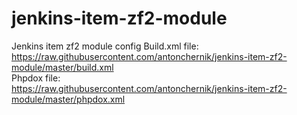 # jenkins-item-zf2-module
Jenkins item zf2 module config
Build.xml file: <br />
https://raw.githubusercontent.com/antonchernik/jenkins-item-zf2-module/master/build.xml <br />
Phpdox file: <br />
https://raw.githubusercontent.com/antonchernik/jenkins-item-zf2-module/master/phpdox.xml <br />
